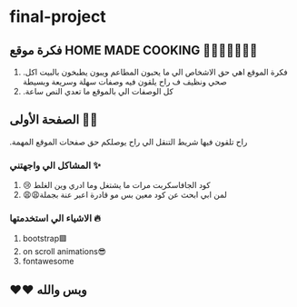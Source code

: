 # final-project

## فكرة موقع HOME MADE COOKING 🍳🧑🏽‍🍳🧑🏽‍🍳

1. .فكرة الموقع اهي حق الاشخاص الي ما يحبون المطاعم ويبون يطبخون بالبيت اكل صحي ونظيف ف راح يلقون فيه وصفات سهلة وسريعة وبسيطة
2.  .كل الوصفات الي بالموقع ما تعدي النص ساعة

## الصفحة الأولى 🧭🧭
 .راح تلقون فيها شريط التنقل الي راح  يوصلكم حق صفحات الموقع المهمة

### المشاكل الي واجهتني ✨

1. 😢 كود الجافاسكربت مرات ما يشتغل وما ادري وين الغلط
2. 😩😩لمن ابي ابحث عن كود معين بس مو قادرة اعبر عنة بجملة 

### الاشياء الي استخدمتها 🔥
1. bootstrap🟪
2. on scroll animations😎
3. fontawesome

## ❤️❤️ وبس والله